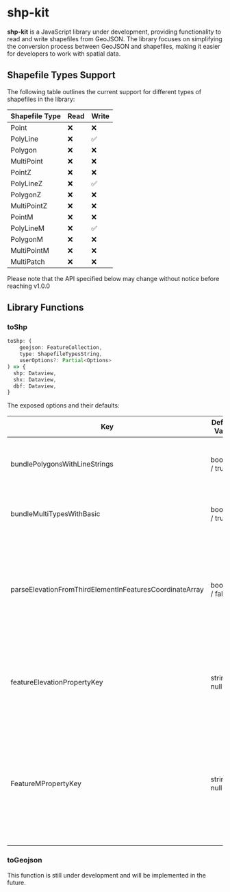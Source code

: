 # shp-kit

**shp-kit** is a JavaScript library under development, providing functionality to read and write shapefiles from GeoJSON. The library focuses on simplifying the conversion process between GeoJSON and shapefiles, making it easier for developers to work with spatial data.

## Shapefile Types Support

The following table outlines the current support for different types of shapefiles in the library:

| Shapefile Type | Read | Write |
| -------------- | ---- | ----- |
| Point          | ❌   | ❌    |
| PolyLine       | ❌   | ✅    |
| Polygon        | ❌   | ❌    |
| MultiPoint     | ❌   | ❌    |
| PointZ         | ❌   | ❌    |
| PolyLineZ      | ❌   | ✅    |
| PolygonZ       | ❌   | ❌    |
| MultiPointZ    | ❌   | ❌    |
| PointM         | ❌   | ❌    |
| PolyLineM      | ❌   | ✅    |
| PolygonM       | ❌   | ❌    |
| MultiPointM    | ❌   | ❌    |
| MultiPatch     | ❌   | ❌    |

Please note that the API specified below may change without notice before reaching v1.0.0

## Library Functions

### toShp

```typescript
toShp: (
	geojson: FeatureCollection,
	type: ShapefileTypesString,
	userOptions?: Partial<Options>
) => {
  shp: Dataview,
  shx: Dataview,
  dbf: Dataview,
}
```

The exposed options and their defaults:

| Key                                                     | Default Value   | Description                                                                                                                                                                                                                         |
| ------------------------------------------------------- | --------------- | ----------------------------------------------------------------------------------------------------------------------------------------------------------------------------------------------------------------------------------- |
| bundlePolygonsWithLineStrings                           | boolean / true  | If true, Polygons will be interpreted as LineStrings and exported with PolyLine like Shapefile type                                                                                                                                 |
| bundleMultiTypesWithBasic                               | boolean / true  | If true, MultiPolyline and MultiPolygons will be parsed as their basic counterpart                                                                                                                                                  |
| parseElevationFromThirdElementInFeaturesCoordinateArray | boolean / false | GeoJSON supports coordinates of type [x:number, y:number, z:number], If true, the third element of coordinates array will be used as point elevation in written shapefile                                                           |
| featureElevationPropertyKey                             | string / null   | If previous option set to false, you can also specify a key from feature.properties: `{[key]: value}` to be considered the elevation of given feature                                                                               |
| FeatureMPropertyKey                                     | string / null   | Shapefiles support an additional numeric value called `M`, as denoted by shapefile types ending with `M`, if a key from feature.properties: `{[key]: value}` is given, this will be used as the `M` value in the written shapefile. |

### toGeojson

This function is still under development and will be implemented in the future.
